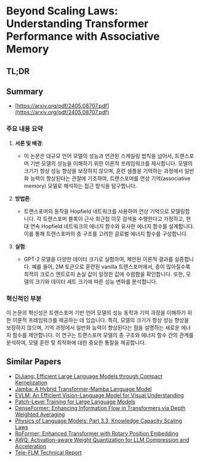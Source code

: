 # Beyond Scaling Laws: Understanding Transformer Performance with Associative Memory
## TL;DR
## Summary
- [https://arxiv.org/pdf/2405.08707.pdf](https://arxiv.org/pdf/2405.08707.pdf)

### 주요 내용 요약

1. **서론 및 배경**:
   - 이 논문은 대규모 언어 모델의 성능과 연관된 스케일링 법칙을 넘어서, 트랜스포머 기반 모델의 성능을 이해하기 위한 이론적 프레임워크를 제시합니다. 모델의 크기가 항상 성능 향상을 보장하지 않으며, 훈련 샘플을 기억하는 과정에서 일반화 능력이 향상된다는 관찰에 기초하여, 트랜스포머를 연상 기억(associative memory) 모델로 해석하는 접근 방식을 탐구합니다.

2. **방법론**:
   - 트랜스포머의 동작을 Hopfield 네트워크를 사용하여 연상 기억으로 모델링합니다. 각 트랜스포머 블록이 근사 최근접 이웃 검색을 수행한다고 가정하고, 현대 연속 Hopfield 네트워크의 에너지 함수와 유사한 에너지 함수를 설계합니다. 이를 통해 트랜스포머의 층 구조를 고려한 글로벌 에너지 함수를 구성합니다.

3. **실험**:
   - GPT-2 모델을 다양한 데이터 크기로 실험하여, 제안된 이론적 결과를 실증합니다. 예를 들어, 2M 토큰으로 훈련된 vanilla 트랜스포머에서, 층이 많아질수록 최적의 크로스 엔트로피 손실 값이 일정한 값에 수렴함을 확인합니다. 또한, 모델의 크기와 데이터 세트 크기에 따른 성능 변화를 분석합니다.

### 혁신적인 부분
이 논문의 혁신성은 트랜스포머 기반 언어 모델의 성능 동학과 기억 과정을 이해하기 위한 이론적 프레임워크를 제공하는 데 있습니다. 특히, 모델의 크기가 항상 성능 향상을 보장하지 않으며, 기억 과정에서 일반화 능력이 향상된다는 점을 설명하는 새로운 에너지 함수를 제안합니다. 이 연구는 트랜스포머 모델의 층 구조와 에너지 함수 간의 관계를 분석하여, 모델 훈련 및 최적화에 대한 중요한 통찰을 제공합니다.

## Similar Papers
- [DiJiang: Efficient Large Language Models through Compact Kernelization](2403.19928.md)
- [Jamba: A Hybrid Transformer-Mamba Language Model](2403.19887.md)
- [EVLM: An Efficient Vision-Language Model for Visual Understanding](2407.14177.md)
- [Patch-Level Training for Large Language Models](2407.12665.md)
- [DenseFormer: Enhancing Information Flow in Transformers via Depth Weighted Averaging](2402.02622.md)
- [Physics of Language Models: Part 3.3, Knowledge Capacity Scaling Laws](2404.05405.md)
- [RoFormer: Enhanced Transformer with Rotary Position Embedding](2104.09864.md)
- [AWQ: Activation-aware Weight Quantization for LLM Compression and Acceleration](2306.00978.md)
- [Tele-FLM Technical Report](2404.16645.md)
